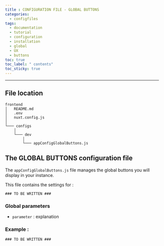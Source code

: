 ```yaml
---
title : CONFIGURATION FILE - GLOBAL BUTTONS
categories:
  - configfiles
tags:
  - documentation
  - tutorial
  - configuration
  - installation
  - global
  - UX
  - buttons
toc: true
toc_label: " contents"
toc_sticky: true
---
```


--------

## File location

```shell
frontend
│   README.md
│   .env
│   nuxt.config.js
│
└─── configs
    │
    └─── dev
        │
        └─── appConfigGlobalButtons.js

```

## The GLOBAL BUTTONS configuration file

The `appConfigGlobalButtons.js` file manages the global buttons you will display in your instance.

This file contains the settings for :

```shell
### TO BE WRITTEN ###
```

### Global parameters

- `parameter` : explanation

### Example :

```shell
### TO BE WRITTEN ###
```
